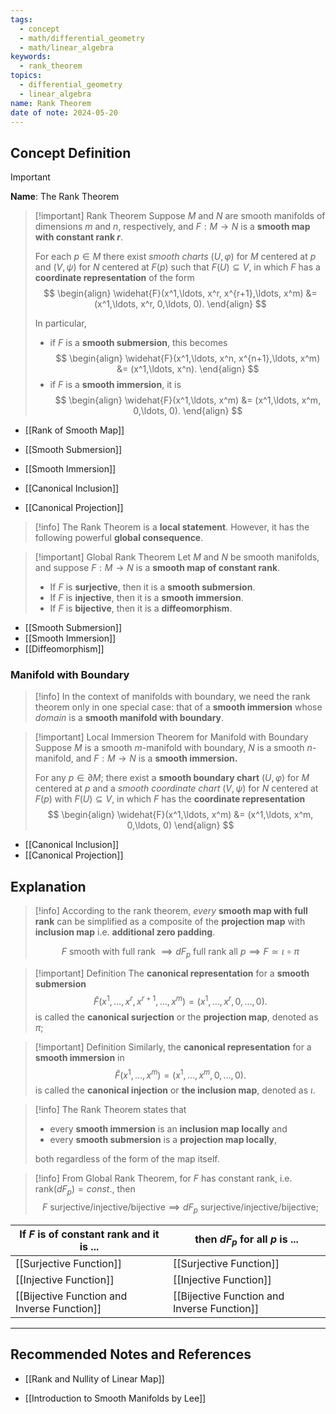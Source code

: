 ```yaml
---
tags:
  - concept
  - math/differential_geometry
  - math/linear_algebra
keywords:
  - rank_theorem
topics:
  - differential_geometry
  - linear_algebra
name: Rank Theorem
date of note: 2024-05-20
---
```


## Concept Definition

>[!important]
>**Name**: The Rank Theorem


>[!important] Rank Theorem
>Suppose $M$ and $N$ are smooth manifolds of dimensions $m$ and $n$, respectively, and  $F: M \rightarrow N$ is a **smooth map with constant rank $r$**. 
>
>For each $p \in M$ there exist *smooth charts* $(U, \varphi)$ for $M$ centered at $p$ and $(V,\psi)$ for $N$ centered at $F(p)$ such that $F(U) \subseteq V$, in which $F$ has a **coordinate representation** of the form
>$$
> \begin{align}
> \widehat{F}(x^1,\ldots, x^r, x^{r+1},\ldots, x^m) &= (x^1,\ldots, x^r, 0,\ldots, 0).  
> \end{align}
>$$ 
>
> In particular, 
>- if $F$ is a **smooth submersion**, this becomes
>$$ 
> \begin{align}
> \widehat{F}(x^1,\ldots, x^n, x^{n+1},\ldots, x^m) &=  (x^1,\ldots, x^n).  
> \end{align}
>$$ 
>- if $F$ is a **smooth immersion**, it is
>$$
> \begin{align}
> \widehat{F}(x^1,\ldots, x^m) &=  (x^1,\ldots, x^m, 0,\ldots, 0). 
> \end{align}
>$$ 

- [[Rank of Smooth Map]]
- [[Smooth Submersion]]
- [[Smooth Immersion]]

- [[Canonical Inclusion]]
- [[Canonical Projection]]


>[!info]
>The Rank Theorem is a **local statement**. However, it has the following powerful **global consequence**.

>[!important] Global Rank Theorem
>Let $M$ and $N$ be smooth manifolds, and suppose $F: M \rightarrow N$ is a **smooth map of constant rank**.
>
>- If $F$ is **surjective**, then it is a **smooth submersion**.
>- If $F$ is **injective**, then it is a **smooth immersion**.
>- If $F$ is **bijective**, then it is a **diffeomorphism**.
>

- [[Smooth Submersion]]
- [[Smooth Immersion]]
- [[Diffeomorphism]]

### Manifold with Boundary

>[!info]
>In the context of manifolds with boundary, we need the rank theorem only in one special case: that of a **smooth immersion** whose *domain* is a **smooth manifold with boundary**.


>[!important] Local Immersion Theorem for Manifold with Boundary
>Suppose $M$ is a smooth $m$-manifold with boundary, $N$ is a smooth $n$-manifold, and $F: M \rightarrow N$ is a **smooth immersion.** 
>
>For any $p \in \partial M$; there exist a **smooth boundary chart** $(U,\varphi)$ for $M$ centered at $p$ and a *smooth coordinate chart* $(V, \psi)$ for $N$ centered at $F(p)$ with $F(U) \subseteq V$, in which $F$ has the **coordinate representation**
>$$
> \begin{align}
> \widehat{F}(x^1,\ldots, x^m) &=  (x^1,\ldots, x^m, 0,\ldots, 0)
> \end{align}
>$$ 

- [[Canonical Inclusion]]
- [[Canonical Projection]]

## Explanation

>[!info]
>According to the rank theorem, *every* **smooth map with full rank** can be simplified as a composite of the **projection map** with **inclusion map** i.e. **additional zero padding**.
>
>$$
>F \text{ smooth with full rank } \implies dF_{p} \text{ full rank all }p  \implies F \simeq \iota \circ \pi
>$$



>[!important] Definition
>The **canonical representation** for a **smooth submersion** 
>$$
>\widehat{F}(x^1,\ldots, x^r, x^{r+1},\ldots, x^m) = (x^1,\ldots, x^r, 0,\ldots, 0).
>$$
 >is called the **canonical surjection** or the **projection map**, denoted as $\pi$;  
 
 >[!important] Definition
 >Similarly, the **canonical representation** for a **smooth immersion** in
 >$$
 >\widehat{F}(x^1,\ldots, x^m) =  (x^1,\ldots, x^m, 0,\ldots, 0).
 >$$
 >is called the **canonical injection** or **the inclusion map**, denoted as $\iota$.

>[!info]
>The Rank Theorem states that 
>- every **smooth immersion** is an **inclusion map locally** and
>- every **smooth submersion** is a **projection map locally**, 
>
>both regardless of the form of the map itself.


>[!info]
>From Global Rank Theorem, for $F$ has constant rank, i.e. $\text{rank}(dF_{p}) = const.$, then
>$$
>F \text{ surjective/injective/bijective} \implies dF_{p} \text{ surjective/injective/bijective};
>$$
>

| If $F$ is of **constant rank** and it is ... | then $dF_{p}$ for all $p$ is ...            |
| -------------------------------------------- | ------------------------------------------- |
| [[Surjective Function]]                      | [[Surjective Function]]                     |
| [[Injective Function]]                       | [[Injective Function]]                      |
| [[Bijective Function and Inverse Function]]  | [[Bijective Function and Inverse Function]] |








-----------
##  Recommended Notes and References


- [[Rank and Nullity of Linear Map]]

- [[Introduction to Smooth Manifolds by Lee]]